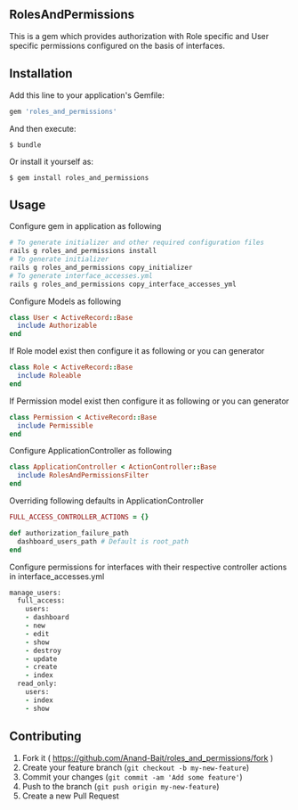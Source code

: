## RolesAndPermissions

This is a gem which provides authorization with Role specific and User specific permissions configured on the basis of interfaces.

## Installation

Add this line to your application's Gemfile:

```ruby
gem 'roles_and_permissions'
```

And then execute:

    $ bundle

Or install it yourself as:

    $ gem install roles_and_permissions

## Usage

Configure gem in application as following
```ruby
# To generate initializer and other required configuration files
rails g roles_and_permissions install
# To generate initializer
rails g roles_and_permissions copy_initializer
# To generate interface_accesses.yml
rails g roles_and_permissions copy_interface_accesses_yml
```
Configure Models as following
```ruby
class User < ActiveRecord::Base
  include Authorizable
end
```
If Role model exist then configure it as following or you can generator
```ruby
class Role < ActiveRecord::Base
  include Roleable
end
```
If Permission model exist then configure it as following or you can generator
```ruby
class Permission < ActiveRecord::Base
  include Permissible
end
```
Configure ApplicationController as following
```ruby
class ApplicationController < ActionController::Base
  include RolesAndPermissionsFilter
end
```
Overriding following defaults in ApplicationController
```ruby
FULL_ACCESS_CONTROLLER_ACTIONS = {}

def authorization_failure_path
  dashboard_users_path # Default is root_path
end
```
Configure permissions for interfaces with their respective controller actions in interface_accesses.yml
```ruby
manage_users:
  full_access:
    users:
    - dashboard
    - new
    - edit
    - show
    - destroy
    - update
    - create
    - index
  read_only:
    users:
    - index
    - show
```

## Contributing

1. Fork it ( https://github.com/Anand-Bait/roles_and_permissions/fork )
2. Create your feature branch (`git checkout -b my-new-feature`)
3. Commit your changes (`git commit -am 'Add some feature'`)
4. Push to the branch (`git push origin my-new-feature`)
5. Create a new Pull Request

